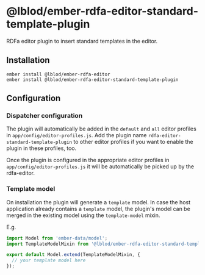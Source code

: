 # @lblod/ember-rdfa-editor-standard-template-plugin

RDFa editor plugin to insert standard templates in the editor.

## Installation
```
ember install @lblod/ember-rdfa-editor
ember install @lblod/ember-rdfa-editor-standard-template-plugin
```

## Configuration
### Dispatcher configuration
The plugin will automatically be added in the `default` and `all` editor profiles in `app/config/editor-profiles.js`. Add the plugin name `rdfa-editor-standard-template-plugin` to other editor profiles if you want to enable the plugin in these profiles, too.

Once the plugin is configured in the appropriate editor profiles in `app/config/editor-profiles.js` it will be automatically be picked up by the rdfa-editor.

### Template model
On installation the plugin will generate a `template` model. In case the host application already contains a `template` model, the plugin's model can be merged in the existing model using the `template-model` mixin.

E.g.
```javascript
import Model from 'ember-data/model';
import TemplateModelMixin from '@lblod/ember-rdfa-editor-standard-template-plugin/mixins/template-model';

export default Model.extend(TemplateModelMixin, {
  // your template model here
});
```
